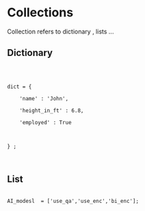 # Collections 



Collection refers to dictionary , lists ...





## Dictionary 



```jac



dict = {

    'name' : 'John',

    'height_in_ft' : 6.8,

    'employed' : True

    

} ;



```





## List 

```jac

AI_modesl  = ['use_qa','use_enc','bi_enc'];

```



